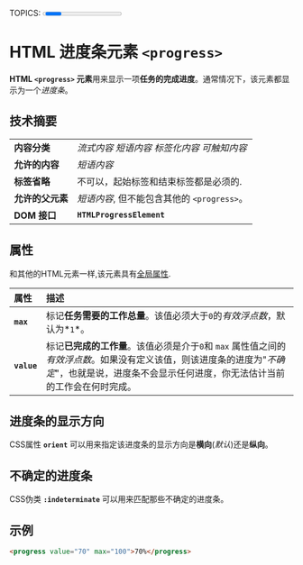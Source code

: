 TOPICS: <progress>
        <progress> max attribute
        <progress> value attribute

# HTML 进度条元素 `<progress>`

**HTML `<progress>` 元素**用来显示一项**任务的完成进度**。通常情况下，该元素都显示为一个*进度条*。

## 技术摘要

|  |  |
| :-- | :-- |
| **内容分类** | *流式内容* *短语内容* *标签化内容* *可触知内容* |
| **允许的内容** | *短语内容* |
| **标签省略** | 不可以，起始标签和结束标签都是必须的. |
| **允许的父元素** | *短语内容*, 但不能包含其他的 `<progress>`。 |
| **DOM 接口** | **`HTMLProgressElement`** |

## 属性

和其他的HTML元素一样,该元素具有[全局属性](/zh-hans/webfrontend/HTML_Global_Attributes).

| 属性 | 描述 |
| :-- | :-- |
| **`max`** | 标记**任务需要的工作总量**。该值必须大于`0`的*有效浮点数*，默认为*`1`*。|
| **`value`** | 标记**已完成的工作量**。该值必须是介于`0`和 `max` 属性值之间的*有效浮点数*。如果没有定义该值，则该进度条的进度为"*不确定*"，也就是说，进度条不会显示任何进度，你无法估计当前的工作会在何时完成。|

## 进度条的显示方向

CSS属性 **`orient`** 可以用来指定该进度条的显示方向是**横向**(*默认*)还是**纵向**。

## 不确定的进度条

CSS伪类 **`:indeterminate`** 可以用来匹配那些不确定的进度条。

## 示例

```html
<progress value="70" max="100">70%</progress>
```
